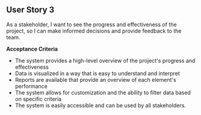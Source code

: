 ## User Story 3

As a stakeholder, I want to see the progress and effectiveness of the project, so I can make informed decisions and provide feedback to the team.

**Acceptance Criteria**
- The system provides a high-level overview of the project's progress and effectiveness
- Data is visualized in a way that is easy to understand and interpret
- Reports are available that provide an overview of each element's performance
- The system allows for customization and the ability to filter data based on specific criteria
- The system is easily accessible and can be used by all stakeholders.